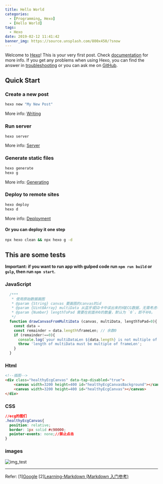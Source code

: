 ```yaml
---
title: Hello World
categories:
  - [Programming, Hexo]
  - [Hello World]
tags:
  - Hexo
date: 2019-02-12 11:41:42
banner_img: https://source.unsplash.com/800x450/?snow
---
```


Welcome to [Hexo](https://hexo.io/)! This is your very first post. 
Check [documentation](https://hexo.io/docs/) for more info. If you get any problems when using Hexo, you can find the answer in [troubleshooting](https://hexo.io/docs/troubleshooting.html) or you can ask me on [GitHub](https://github.com/hexojs/hexo/issues).

## Quick Start

### Create a new post

``` bash
hexo new "My New Post"
```

More info: [Writing](https://hexo.io/docs/writing.html)

### Run server

``` bash
hexo server
```

More info: [Server](https://hexo.io/docs/server.html)

### Generate static files

``` bash
hexo generate
hexo g
```

More info: [Generating](https://hexo.io/docs/generating.html)

### Deploy to remote sites

``` bash
hexo deploy
hexo d
```

More info: [Deployment](https://hexo.io/docs/deployment.html)

#### Or you can deploy it one step

``` bash
npx hexo clean && npx hexo g -d
```

## This are some tests

**Important: if you want to run app with gulped code run `npm run build` or `gulp`, then run `npm start`.**

### JavaScript

```javascript
  /***
   * 使用原始数据画图
   * @param {String} canvas 要画图的canvas的id
   * @param {Uint8Array} multiData 从蓝牙或SD卡中读出来的纯ECG数据，无需考虑导联及大小端
   * @param {Number} lengthToPad 需要在前面补0的数量，默认为 `0`，即不补0。
   */
  function drawCanvasFromMultiData (canvas, multiData, lengthToPad=0){
    const data = 
    const remainder = data.length%frameLen; // 余数0
    if (remainder!==0){
      console.log(`your multiDataLen ${data.length} is not multiple of frameLen ${frameLen}`, multiData);
      throw 'length of multiData must be multiple of frameLen';
    }
  }
```

### Html

```html
<!--插图-->
<div class="healthyEcgCanvas" data-tap-disabled="true">
	<canvas width=3200 height=400 id="healthyEcgCanvasBackground"></canvas>
	<canvas width=3200 height=400 id="healthyEcgCanvas"></canvas>
</div>
```

### CSS

```css
//ecg的图们
.healthyEcgCanvas{
  position: relative;
  border: 1px solid #c90000;
  pointer-events: none;//禁止点击
}
```

### images
![img_test](img_test.png)

----

Refer:
[1][Google](www.google.com)
[2][Learning-Markdown (Markdown 入门参考)](http://xianbai.me/learn-md/article/extension/table.html)